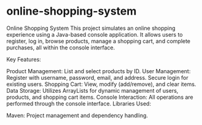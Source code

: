 # online-shopping-system
Online Shopping System
This project simulates an online shopping experience using a Java-based console application. It allows users to register, log in, browse products, manage a shopping cart, and complete purchases, all within the console interface.

Key Features:

Product Management: List and select products by ID.
User Management: Register with username, password, email, and address. Secure login for existing users.
Shopping Cart: View, modify (add/remove), and clear items.
Data Storage: Utilizes ArrayLists for dynamic management of users, products, and shopping cart items.
Console Interaction: All operations are performed through the console interface.
Libraries Used:

Maven: Project management and dependency handling.
